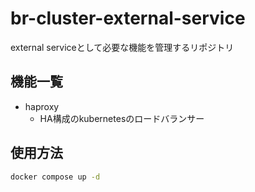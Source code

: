 # br-cluster-external-service

external serviceとして必要な機能を管理するリポジトリ

## 機能一覧

- haproxy
  - HA構成のkubernetesのロードバランサー

## 使用方法

```sh
docker compose up -d
```
